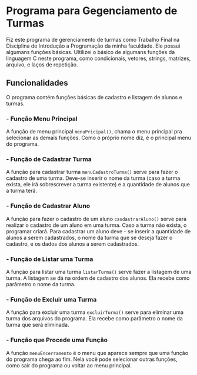 # Programa para Gegenciamento de Turmas
Fiz este programa de gerenciamento de turmas como Trabalho Final na Disciplina de Introdução a Programação da minha faculdade.
Ele possui algumans funções básicas. Ultilizei o básico de algumans funções da linguagem C neste programa, como condicionais, vetores, strings, matrizes, arquivo, e laços de repetição.

## Funcionalidades
O programa contém funções básicas de cadastro e listagem de alunos e turmas.

### - Função Menu Principal
A função de menu principal `menuPricipal()`, chama o menu principal pra selecionar as demais funções. Como o próprio nome diz, é o principal menu do programa.

### - Função de Cadastrar Turma
A função para cadastrar turma `menuCadastroTurma()` serve para fazer o cadastro de uma turma. Deve-se inserir o nome da turma (caso a turma exista, ele irá sobrescrever a turma existente) e a quantidade de alunos que a turma terá.

### - Função de Cadastrar Aluno
A função para fazer o cadastro de um aluno `casdastrarAluno()` serve para realizar o cadastro de um aluno em uma turma. Caso a turma não exista, o programar criará. 
Para cadastrar um aluno deve - se inserir a quantidade de alunos a serem cadastrados, o nome da turma que se deseja fazer o cadastro, e os dados dos alunos a serem cadastrados. 

### - Função de Listar uma Turma
A função para listar uma turma `listarTurma()` serve fazer a listagem de uma turma. A listagem se dá na ordem de cadastro dos alunos.
Ela recebe como parâmetro o nome da turma.

### - Função de Excluir uma Turma
A função para excluir uma turma `excluirTurma()` serve para eliminar uma turma dos arquivos do programa.
Ela recebe como parâmetro o nome da turma que será eliminada.

### - Função que Procede uma Função
A função `menuEncerramento` é o menu que aparece sempre que uma função do programa chega ao fim. Nela você pode selecionar outras funções, como sair do programa ou voltar ao menu principal.